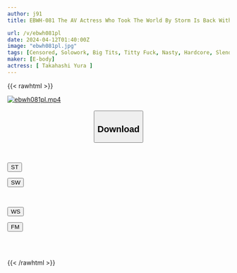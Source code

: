```yaml
---
author: j91
title: EBWH-081 The AV Actress Who Took The World By Storm Is Back With Even More Sexy Body And Erotica. Titty Fuck Queen Yura Takahashi Makes A Shocking Comeback After 10 Years

url: /v/ebwh081pl
date: 2024-04-12T01:40:00Z
image: "ebwh081pl.jpg"
tags: [Censored, Solowork, Big Tits, Titty Fuck, Nasty, Hardcore, Slender	]
maker: [E-body]
actress: [ Takahashi Yura ]
---
```



{{< rawhtml >}}

<div class="video" data-videoid="6qlPwVReKBC9jmG">
    <a href="javascript:;">
        <img src="/v/ebwh081pl/ebwh081pl.jpg" width="WIDTH" height="HEIGHT" alt="ebwh081pl.mp4" loading="lazy">
    </a>
</div>

<script type="text/javascript" src="https://j91.asia/asset/on-demand-st.js"></script>

<br>
  <link rel="stylesheet" href="https://j91.asia/asset/bs5.css">
  
  <center>
  <button class="btn btn-primary" type="button" data-bs-toggle="collapse" data-bs-target=".multi-collapse" aria-expanded="false" aria-controls="multiCollapseExample1 multiCollapseExample2"><h2>Download</h2></button></center>
</p>
<div class="row">
  <div class="col">
    <div class="collapse multi-collapse" id="multiCollapseExample1">
      <div class="card card-body">
	      	      <br>
<div class="buttons">  
<p><a href="https://streamtape.to/v/6qlPwVReKBC9jmG" target="_blank"><button class="btn-hover color-3"><i class="fa fa-download"></i> ST</button></a></p>
<p><a href="https://asnwish.com/p9xbwkwfq50q" target="_blank"><button class="btn-hover color-2"><i class="fa fa-download"></i> SW</button></a></p></div>
    </div>
  </div>
</div>
  <div class="col">
    <div class="collapse multi-collapse" id="multiCollapseExample2">
      <div class="card card-body">
	      <br>
<div class="buttons">
<p><a href="javascript:;"><button class="btn-hover color-9"><i class="fa fa-download"></i> WS</button></a></p>
<p><a href="javascript:;"><button class="btn-hover color-8"><i class="fa fa-download"></i> FM</button></a></p></div>
<br><br>
      </div>
    </div>
  </div>
</div>

{{< /rawhtml >}}